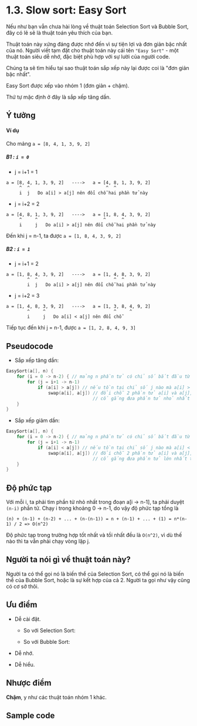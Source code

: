 # 1.3. Slow sort: Easy Sort

Nếu như bạn vẫn chưa hài lòng về thuật toán Selection Sort và Bubble Sort, đây có lẽ sẽ là thuật toán yêu thích của bạn.

Thuật toán này xứng đáng được nhớ đến vì sự tiện lợi và đơn giản bậc nhất của nó. Người viết tạm đặt cho thuật toán này cái tên `"Easy Sort"` - một thuật toán siêu dễ nhớ, đặc biệt phù hợp với sự lười của người code.

Chúng ta sẽ tìm hiểu tại sao thuật toán sắp xếp này lại được coi là "đơn giản bậc nhất".

Easy Sort được xếp vào nhóm 1 (đơn giản + chậm).

Thứ tự mặc định ở đây là sắp xếp tăng dần.

## Ý tưởng

#### Ví dụ

Cho mảng `a = [8, 4, 1, 3, 9, 2]`

##### B1 : `i = 0`

* j = i+1 = 1
```
a = [8, 4, 1, 3, 9, 2]   ---->   a = [4, 8, 1, 3, 9, 2]
     ^  ^                             ^  ^              
     i  j   Do a[i] > a[j] nên đổi chỗ hai phần tử này
```
* j = i+2 = 2
```
a = [4, 8, 1, 3, 9, 2]   ---->   a = [1, 8, 4, 3, 9, 2]
     ^     ^                         ^      ^              
     i     j   Do a[i] > a[j] nên đổi chỗ hai phần tử này
```
Đến khi j = n-1, ta được `a = [1, 8, 4, 3, 9, 2]`

##### B2 : `i = 1`

* j = i+1 = 2
```
a = [1, 8, 4, 3, 9, 2]   ---->   a = [1, 4, 8, 3, 9, 2]
        ^  ^                             ^  ^              
        i  j   Do a[i] > a[j] nên đổi chỗ hai phần tử này
```
* j = i+2 = 3
```
a = [1, 4, 8, 3, 9, 2]   ---->   a = [1, 3, 8, 4, 9, 2]
        ^     ^                          ^     ^              
        i     j   Do a[i] < a[j] nên đổi chỗ 
```
Tiếp tục đến khi j = n-1, được `a = [1, 2, 8, 4, 9, 3]`

## Pseudocode

- Sắp xếp tăng dần:

```cpp
EasySort(a[], n) { 
    for (i = 0 -> n-2) { // mảng n phần tử có chỉ số bắt đầu từ 0 và chỉ số kết thúc là n-1
        for (j = i+1 -> n-1) 
            if (a[i] > a[j]) // nếu tồn tại chỉ số j nào mà a[i] > a[j]
                swap(a[i], a[j]) // đổi chỗ 2 phần tử a[i] và a[j],
                                 // cố gắng đưa phần tử nhỏ nhất trong đoạn i -> n về vị trí i (đầu đoạn)
    }
}
```

- Sắp xếp giảm dần:

```cpp
EasySort(a[], n) { 
    for (i = 0 -> n-2) { // mảng n phần tử có chỉ số bắt đầu từ 0 và chỉ số kết thúc là n-1
        for (j = i+1 -> n-1) 
            if (a[i] < a[j]) // nếu tồn tại chỉ số j nào mà a[i] < a[j]
                swap(a[i], a[j]) // đổi chỗ 2 phần tử a[i] và a[j],
                                 // cố gắng đưa phần tử lớn nhất trong đoạn i -> n về vị trí i (đầu đoạn)
    }
}
```

## Độ phức tạp

Với mỗi i, ta phải tìm phần tử nhỏ nhất trong đoạn a[i -> n-1], ta phải duyệt `(n-i)` phần tử. Chạy i trong khoảng 0 -> n-1, do vậy độ phức tạp tổng là 

```
(n) + (n-1) + (n-2) + ... + (n-(n-1)) = n + (n-1) + ... + (1) = n*(n-1) / 2 => O(n^2)
```

Độ phức tạp trong trường hợp tốt nhất và tồi nhất đều là `O(n^2)`, vì dù thế nào thì ta vẫn phải chạy vòng lặp j.

## Người ta nói gì về thuật toán này?

Người ta có thể gọi nó là biến thể của Selection Sort, có thể gọi nó là biến thể của Bubble Sort, hoặc là sự kết hợp của cả 2. Người ta gọi như vậy cũng có cơ sở thôi.

## Ưu điểm

- Dễ cài đặt.

     - So với Selection Sort: 

     - So với Bubble Sort: 

- Dễ nhớ.

- Dễ hiểu.

## Nhược điểm

**Chậm**, y như các thuật toán nhóm 1 khác.

## Sample code


